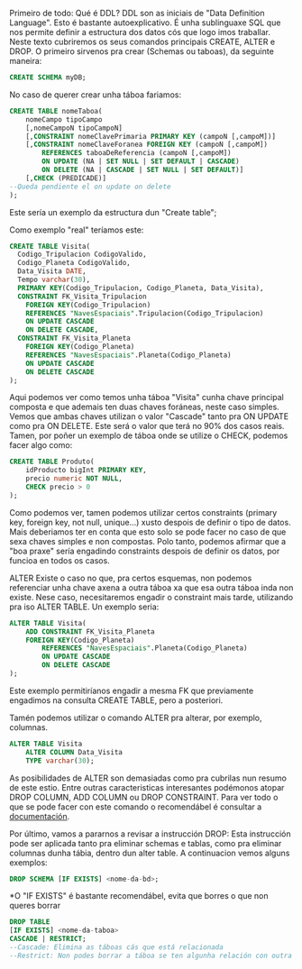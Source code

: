 Primeiro de todo: Qué é DDL? 
DDL son as iniciais de "Data Definition Language". Esto é bastante autoexplicativo.  É unha sublinguaxe SQL que nos permite definir a  estructura dos datos cós que logo imos traballar.  Neste texto cubriremos os seus comandos principais CREATE, ALTER e DROP.  O primeiro sirvenos pra crear (Schemas ou taboas), da seguinte maneira: 
~~~~sql
CREATE SCHEMA myDB;
~~~~

No caso de querer crear unha táboa fariamos:
~~~~sql
CREATE TABLE nomeTaboa(
	nomeCampo tipoCampo
	[,nomeCampoN tipoCampoN]
	[,CONSTRAINT nomeClavePrimaria PRIMARY KEY (campoN [,campoM])]
	[,CONSTRAINT nomeClaveForanea FOREIGN KEY (campoN [,campoM])
		REFERENCES taboaDeReferencia (campoN [,campoM])
		ON UPDATE (NA | SET NULL | SET DEFAULT | CASCADE)
		ON DELETE (NA | CASCADE | SET NULL | SET DEFAULT)]
	[,CHECK (PREDICADE)] 
--Queda pendiente el on update on delete
);
~~~~
Este sería un exemplo da estructura dun "Create table";

Como exemplo "real" teríamos este:
~~~~sql
CREATE TABLE Visita(
  Codigo_Tripulacion CodigoValido,
  Codigo_Planeta CodigoValido,
  Data_Visita DATE,
  Tempo varchar(30),
  PRIMARY KEY(Codigo_Tripulacion, Codigo_Planeta, Data_Visita),
  CONSTRAINT FK_Visita_Tripulacion
    FOREIGN KEY(Codigo_Tripulacion)
    REFERENCES "NavesEspaciais".Tripulacion(Codigo_Tripulacion)
    ON UPDATE CASCADE
    ON DELETE CASCADE,
  CONSTRAINT FK_Visita_Planeta
    FOREIGN KEY(Codigo_Planeta)
    REFERENCES "NavesEspaciais".Planeta(Codigo_Planeta)
    ON UPDATE CASCADE
    ON DELETE CASCADE
);
~~~~
Aqui podemos ver como temos unha táboa "Visita" cunha chave principal composta e que ademais ten duas 
chaves foráneas, neste caso simples. 
Vemos que ambas chaves utilizan o valor "Cascade" tanto pra ON UPDATE como pra ON DELETE. Este será o valor que terá no 90% dos casos reais. 
Tamen, por poñer un exemplo de táboa onde se utilize o CHECK, podemos facer algo como:
~~~~sql
CREATE TABLE Produto(
	idProducto bigInt PRIMARY KEY,
	precio numeric NOT NULL,
	CHECK precio > 0
);
~~~~
Como podemos ver, tamen podemos utilizar certos constraints (primary key, foreign key, not null, unique...) xusto despois de definir o tipo de datos. Mais deberiamos ter en conta que esto solo se pode facer no caso de que sexa chaves simples e non compostas. Polo tanto, podemos afirmar que a "boa praxe" sería engadindo constraints despois de definir os datos, por funcioa en todos os casos.

ALTER 
Existe o caso no que, pra certos esquemas, non podemos referenciar unha chave axena a outra táboa xa que esa outra táboa inda non existe. Nese caso, necesitaremos engadir o constraint mais tarde, utilizando pra iso ALTER TABLE.
Un exemplo seria:
~~~~sql
ALTER TABLE Visita(
	ADD CONSTRAINT FK_Visita_Planeta
	FOREIGN KEY(Codigo_Planeta)
		REFERENCES "NavesEspaciais".Planeta(Codigo_Planeta)
		ON UPDATE CASCADE
		ON DELETE CASCADE
);
~~~~
Este exemplo permitiríanos engadir a mesma FK que previamente engadimos na consulta CREATE TABLE, pero a posteriori. 

Tamén podemos utilizar o comando ALTER pra alterar, por exemplo, columnas.
~~~~sql
ALTER TABLE Visita
	ALTER COLUMN Data_Visita 
	TYPE varchar(30);
~~~~
As posibilidades de ALTER son demasiadas como pra cubrilas nun resumo de este estio. Entre outras caracteristicas interesantes podémonos atopar DROP COLUMN, ADD COLUMN ou DROP CONSTRAINT. Para ver todo o que se pode facer con este comando o recomendábel é consultar a [documentación](https://www.postgresql.org/docs/9.1/sql-altertable.html).

Por último, vamos a pararnos a revisar a instrucción DROP:
Esta instrucción pode ser aplicada tanto pra eliminar schemas e tablas, como pra eliminar columnas dunha tábia, dentro dun alter table. A continuacion vemos alguns exemplos:

~~~~sql
DROP SCHEMA [IF EXISTS] <nome-da-bd>;
~~~~ 
*O "IF EXISTS" é bastante recomendábel, evita que borres o que non queres borrar

~~~~sql
DROP TABLE 
[IF EXISTS] <nome-da-taboa>
CASCADE | RESTRICT;
--Cascade: Elimina as táboas cás que está relacionada
--Restrict: Non podes borrar a táboa se ten algunha relación con outra táboa 
